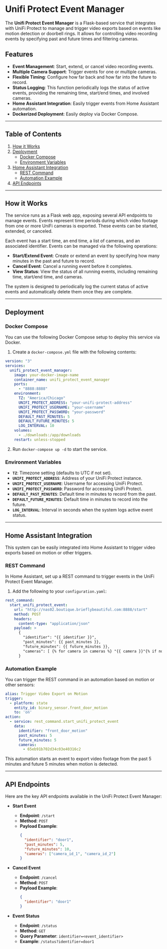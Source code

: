 # Unifi Protect Event Manager

The **Unifi Protect Event Manager** is a Flask-based service that integrates with UniFi Protect to manage and trigger video exports based on events like motion detection or doorbell rings. It allows for controlling video recording events by specifying past and future times and filtering cameras. 

## Features

- **Event Management**: Start, extend, or cancel video recording events.
- **Multiple Camera Support**: Trigger events for one or multiple cameras.
- **Flexible Timing**: Configure how far back and how far into the future to record.
- **Status Logging**: This function periodically logs the status of active events, providing the remaining time, start/end times, and involved cameras.
- **Home Assistant Integration**: Easily trigger events from Home Assistant automation.
- **Dockerized Deployment**: Easily deploy via Docker Compose.

---

## Table of Contents
1. [How it Works](#how-it-works)
2. [Deployment](#deployment)
    - [Docker Compose](#docker-compose)
    - [Environment Variables](#environment-variables)
3. [Home Assistant Integration](#home-assistant-integration)
    - [REST Command](#rest-command)
    - [Automation Example](#automation-example)
4. [API Endpoints](#api-endpoints)

---

## How it Works

The service runs as a Flask web app, exposing several API endpoints to manage events. Events represent time periods during which video footage from one or more UniFi cameras is exported. These events can be started, extended, or canceled. 

Each event has a start time, an end time, a list of cameras, and an associated identifier. Events can be managed via the following operations:
- **Start/Extend Event**: Create or extend an event by specifying how many minutes in the past and future to record.
- **Cancel Event**: Cancel a running event before it completes.
- **View Status**: View the status of all running events, including remaining time, start/end time, and cameras.

The system is designed to periodically log the current status of active events and automatically delete them once they are complete.

---

## Deployment

### Docker Compose

You can use the following Docker Compose setup to deploy this service via Docker.

1. Create a `docker-compose.yml` file with the following contents:

```yaml
version: "3"
services:
  unifi_protect_event_manager:
    image: your-docker-image-name
    container_name: unifi_protect_event_manager
    ports:
      - "8888:8888"
    environment:
      TZ: "America/Chicago"
      UNIFI_PROTECT_ADDRESS: "your-unifi-protect-address"
      UNIFI_PROTECT_USERNAME: "your-username"
      UNIFI_PROTECT_PASSWORD: "your-password"
      DEFAULT_PAST_MINUTES: 5
      DEFAULT_FUTURE_MINUTES: 5
      LOG_INTERVAL: 10
    volumes:
      - ./downloads:/app/downloads
    restart: unless-stopped
```

2. Run `docker-compose up -d` to start the service.

### Environment Variables

- **`TZ`**: Timezone setting (defaults to UTC if not set).
- **`UNIFI_PROTECT_ADDRESS`**: Address of your UniFi Protect instance.
- **`UNIFI_PROTECT_USERNAME`**: Username for accessing UniFi Protect.
- **`UNIFI_PROTECT_PASSWORD`**: Password for accessing UniFi Protect.
- **`DEFAULT_PAST_MINUTES`**: Default time in minutes to record from the past.
- **`DEFAULT_FUTURE_MINUTES`**: Default time in minutes to record into the future.
- **`LOG_INTERVAL`**: Interval in seconds when the system logs active event status.

---

## Home Assistant Integration

This system can be easily integrated into Home Assistant to trigger video exports based on motion or other triggers.

### REST Command

In Home Assistant, set up a REST command to trigger events in the UniFi Protect Event Manager.

1. Add the following to your `configuration.yaml`:

```yaml
rest_command:
  start_unifi_protect_event:
    url: "http://nas02.boutique.brieflybeautiful.com:8888/start"
    method: POST
    headers:
      content-type: "application/json"
    payload: >
      {
        "identifier": "{{ identifier }}",
        "past_minutes": {{ past_minutes }},
        "future_minutes": {{ future_minutes }},
        "cameras": [ {% for camera in cameras %} "{{ camera }}"{% if not loop.last %}, {% endif %}{% endfor %} ]
      }
```

### Automation Example

You can trigger the REST command in an automation based on motion or other sensors:

```yaml
alias: Trigger Video Export on Motion
trigger:
  - platform: state
    entity_id: binary_sensor.front_door_motion
    to: 'on'
action:
  - service: rest_command.start_unifi_protect_event
    data:
      identifier: "front_door_motion"
      past_minutes: 5
      future_minutes: 5
      cameras:
        - 65eb91b702d34c03e40316c2
```

This automation starts an event to export video footage from the past 5 minutes and future 5 minutes when motion is detected.

---

## API Endpoints

Here are the key API endpoints available in the UniFi Protect Event Manager:

- **Start Event**
  - **Endpoint**: `/start`
  - **Method**: `POST`
  - **Payload Example**:
    ```json
    {
      "identifier": "door1",
      "past_minutes": 5,
      "future_minutes": 10,
      "cameras": ["camera_id_1", "camera_id_2"]
    }
    ```
  
- **Cancel Event**
  - **Endpoint**: `/cancel`
  - **Method**: `POST`
  - **Payload Example**:
    ```json
    {
      "identifier": "door1"
    }
    ```

- **Event Status**
  - **Endpoint**: `/status`
  - **Method**: `GET`
  - **Query Parameter**: `identifier=<event_identifier>`
  - **Example**: `/status?identifier=door1`

